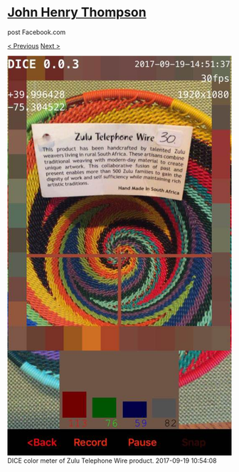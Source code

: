 # [John Henry Thompson](../README.md)
post Facebook.com

[< Previous](2017-09-21-1.md) [Next >](2017-09-17-1.md)

[![](../media/2017-09-19/Timeline-Photos-DICE-color-meter-of-Zulu-Telephone-Wire-product.jpg)](../README.md)
DICE color meter of Zulu Telephone Wire product.
2017-09-19 10:54:08